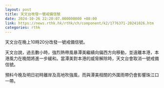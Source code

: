 ```yaml
---
layout: post
title: 天文台改發一號戒備信號
date: 2024-10-26 22:20:07.000000000 +08:00
link: https://news.rthk.hk/rthk/ch/component/k2/1776371-20241026.htm
categories: rthk
---
```


天文台在晚上10時20分改發一號戒備信號。

天文台說，過去數小時，強烈熱帶風暴潭美繼續向偏西方向移動，並遠離本港，本港風力在晚間將進一步緩和。當潭美對本港的威脅解除時，天文台會取消一號戒備信號。

預料今晚及明日初時離岸及高地吹強風，而與潭美相關的外圍雨帶仍會影響珠江口一帶。
